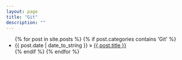 ```yaml
---
layout: page
title: "Git"
description: ""
---
```

<ul class="posts">
{% for post in site.posts %}
    {% if post.categories contains 'Git' %}
        <li><span>{{ post.date | date_to_string }}</span> &raquo; <a href="{{ BASE_PATH }}{{ post.url }}">{{ post.title }}</a></li>
    {% endif %}
{% endfor %}
</ul>
